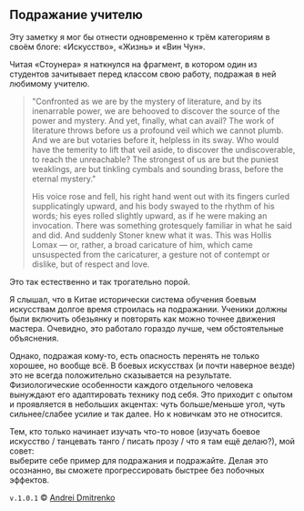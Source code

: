 ## Подражание учителю

Эту заметку я мог бы отнести одновременно к трём категориям в своём блоге: &laquo;Искусство&raquo;, &laquo;Жизнь&raquo; и &laquo;Вин Чун&raquo;.

Читая &laquo;Стоунера&raquo; я наткнулся на фрагмент, в котором один из студентов зачитывает перед классом свою работу, подражая в ней любимому учителю.


>"Confronted as we are by the mystery of literature, and by its inenarrable power, we are behooved to discover the source of the power and mystery. And yet, finally, what can avail? The work of literature throws before us a profound veil which we cannot plumb. And we are but votaries before it, helpless in its sway. Who would have the temerity to lift that veil aside, to discover the undiscoverable, to reach the unreachable? The strongest of us are but the puniest weaklings, are but tinkling cymbals and sounding brass, before the eternal mystery."  
>
>His voice rose and fell, his right hand went out with its fingers curled supplicatingly upward, and his body swayed to the rhythm of his words; his eyes rolled slightly upward, as if he were making an invocation. There was something grotesquely familiar in what he said and did. And suddenly Stoner knew what it was. This was Hollis Lomax &mdash; or, rather, a broad caricature of him, which came unsuspected from the caricaturer, a gesture not of contempt or dislike, but of respect and love.

Это так естественно и так трогательно порой.  

Я слышал, что в Китае исторически система обучения боевым искусствам долгое время строилась на подражании. Ученики должны были включить обезьянку и повторять как можно точнее движения мастера. Очевидно, это работало гораздо лучше, чем обстоятельные объяснения.

Однако, подражая кому-то, есть опасность перенять не только хорошее, но вообще всё. В боевых искусствах (и почти наверное везде) это не всегда положительно сказывается на результате. Физиологические особенности каждого отдельного человека вынуждают его адаптировать технику под себя. Это приходит с опытом и проявляется в небольших акцентах: чуть больше/меньше угол, чуть сильнее/слабее усилие и так далее. Но к новичкам это не относится.

Тем, кто только начинает изучать что-то новое (изучать боевое искусство / танцевать танго / писать прозу / что я там ещё делаю?), мой совет:  
выберите себе пример для подражания и подражайте.
Делая это осознанно, вы сможете прогрессировать быстрее без побочных эффектов.

`v.1.0.1` &copy; [Andrei Dmitrenko](https://vk.com/fineliterature)
